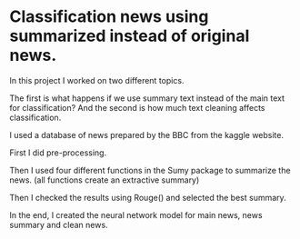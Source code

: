 # Classification news using summarized instead of original news.
In this project I worked on two different topics. 

The first is what happens if we use summary text instead of the main text for classification? 
And the second is how much text cleaning affects classification.

I used a database of news prepared by the BBC from the kaggle website.

First I did pre-processing.

Then I used four different functions in the Sumy package to summarize the news. (all functions create an extractive summary)

Then I checked the results using Rouge() and selected the best summary.

In the end, I created the neural network model for main news, news summary and clean news.

